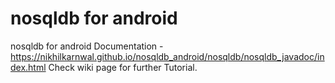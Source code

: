 # nosqldb for android
nosqldb for android
Documentation - https://nikhilkarnwal.github.io/nosqldb_android/nosqldb/nosqldb_javadoc/index.html
Check wiki page for further Tutorial.
